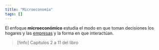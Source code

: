 ```yaml
---
title: "Microeconomía"
tags: []
---
```

El enfoque **microeconómico** estudia el modo en que toman decisiones los hogares y las [empresas](#) y la forma en que interactúan.

> [!info] Capítulos 2 a 11 del líbro